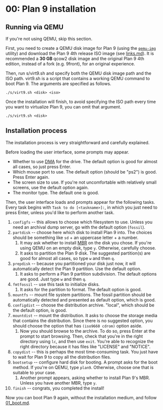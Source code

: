 # 00: Plan 9 installation

## Running via QEMU

If you're not using QEMU, skip this section.

First, you need to create a QEMU disk image for Plan 9 (using the [`qemu-img`](https://www.qemu.org/docs/master/tools/qemu-img.html) utility) and download the Plan 9 4th release ISO image (see [links.md](links.md)). It is recommended a **30 GB** qcow2 disk image and the original Plan 9 4th edition, instead of a fork (e.g. 9front), for an original experience.

Then, run s/virt9.sh and specify both the QEMU disk image path and the ISO path. virt9.sh is a script that contains a working QEMU command to boot Plan 9. The arguments are specified as follows.

```
./s/virt9.sh <disk> <iso>
```

Once the installation will finish, to avoid specifying the ISO path every time you want to virtualize Plan 9, you can omit that argument.

```
./s/virt9.sh <disk>
```

## Installation process

The installation process is very straightforward and carefully explained.

Before loading the user interface, some prompts may appear.

- Whether to use [DMA](https://en.wikipedia.org/wiki/Direct_memory_access) for the drive. The default option is good for almost all cases, so just press Enter.
- Which mouse port to use. The default option (should be "ps2") is good. Press Enter again.
- The screen size to use. If you're not uncomfortable with relatively small screens, use the default option again.
- The monitor type. The default one is good.

Then, the user interface loads and prompts appear for the following tasks. Every task begins with `Task to do [<taskname>]:`, in which you just need to press Enter, unless you'd like to perform another task.

1. `configfs` -- this allows to choose which filesystem to use. Unless you need an archival dump server, go with the default option (`fossil`).
2. `partdisk` -- choose here which disk to install Plan 9 into. The choices should be something like `sd` + an uppercase letter + a number.
	1. It may ask whether to install [MBR](https://en.wikipedia.org/wiki/Master_boot_record) on the disk you chose. If you're using QEMU on an empty disk, type `y`. Otherwise, carefully choose.
	2. It asks to partition the Plan 9 disk. The suggested partition(s) are good for almost all cases, so type `w` and then `q`.
3. `prepdisk` -- because you partitioned your disk just now, it will automatically detect the Plan 9 partition. Use the default option.
	1. It asks to perform a Plan 9 partition subdivision. The default options are good. Just type `w` and then `q`.
4. `fmtfossil` -- use this task to initialize disks.
	1. It asks for the partition to format. The default option is good.
5. `mountfs` -- mount file system partitions. The fossil partition should be automatically detected and presented as default option, which is good.
6. `configdist` -- choose the distribution archive. "local", which should be the default option, is good.
7. `mountdist` -- mount the distribution. It asks to choose the storage media that contains the distribution. Since there is no suggested option, you should choose the option that has `(iso9660 cdrom)` option aside.
	1. Now you should browse to the archive. To do so, press Enter at the prompt to start browsing. Then, check that you're in the right directory using `lc`, and then use `exit`. You're able to recognize the right directory because it has files like "LICENSE" and "NOTICE".
8. `copydist` -- this is perhaps the most time-consuming task. You just have to wait for Plan 9 to copy all the distribution files.
9. `bootsetup` -- configure hard disk for booting. A prompt asks for the boot method. If you're on QEMU, type `plan9`. Otherwise, choose one that is suitable to your case.
	1. Another prompt appears, asking whether to install Plan 9's MBR. Unless you have another MBR, type `y`.
10. `finish` -- congrats, you completed the install!

Now you can boot Plan 9 again, without the installation medium, and follow [01_boot.md](01_boot.md).
